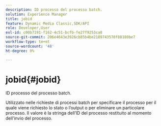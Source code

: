 ```yaml
---
description: ID processo del processo batch.
solution: Experience Manager
title: jobid
feature: Dynamic Media Classic,SDK/API
role: Developer,User
exl-id: c00b7191-f162-4c51-bcfb-fe27f9253ca8
source-git-commit: 206e4643e3926cb85b4be2189743578f88180be7
workflow-type: tm+mt
source-wordcount: '48'
ht-degree: 0%

---
```


# jobid{#jobid}

ID processo del processo batch.

Utilizzato nelle richieste di processi batch per specificare il processo per il quale viene richiesto lo stato o l’output o per eliminare un particolare processo. Il valore è la stringa dell’ID del processo restituito al momento dell’invio del processo.
